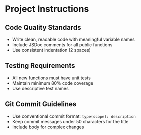# Project Instructions

## Code Quality Standards
- Write clean, readable code with meaningful variable names
- Include JSDoc comments for all public functions
- Use consistent indentation (2 spaces)

## Testing Requirements
- All new functions must have unit tests
- Maintain minimum 80% code coverage
- Use descriptive test names

## Git Commit Guidelines
- Use conventional commit format: `type(scope): description`
- Keep commit messages under 50 characters for the title
- Include body for complex changes

